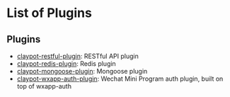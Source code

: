 # List of Plugins

## Plugins

- [claypot-restful-plugin](https://github.com/cantonjs/claypot-restful-plugin): RESTful API plugin
- [claypot-redis-plugin](https://github.com/cantonjs/claypot-redis-plugin): Redis plugin
- [claypot-mongoose-plugin](https://github.com/Cap32/claypot-mongoose-plugin): Mongoose plugin
- [claypot-wxapp-auth-plugin](https://github.com/Cap32/claypot-wxapp-auth-plugin): Wechat Mini Program auth plugin, built on top of wxapp-auth
